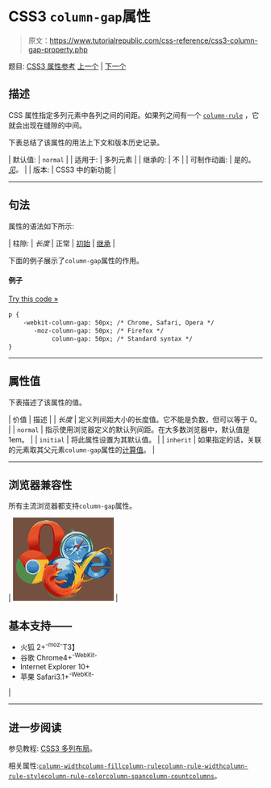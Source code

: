 # CSS3 `column-gap`属性

> 原文：<https://www.tutorialrepublic.com/css-reference/css3-column-gap-property.php>

题目: [CSS3 属性参考](css3-properties.php) [上一个](css3-column-fill-property.php) | [下一个](css3-column-rule-property.php)

## 描述

CSS 属性指定多列元素中各列之间的间距。如果列之间有一个 [`column-rule`](css3-column-rule-property.php) ，它就会出现在缝隙的中间。

下表总结了该属性的用法上下文和版本历史记录。

| 默认值: | `normal` |
| 适用于: | 多列元素 |
| 继承的: | 不 |
| 可制作动画: | 是的。 [*见*](css-animatable-properties.php)*。* |
| 版本: | CSS3 中的新功能 |

* * *

## 句法

属性的语法如下所示:

| 柱隙: | *长度* &#124; 正常 &#124; [初始](../definitions.php#initial) &#124; [继承](../definitions.php#inherit) |

下面的例子展示了`column-gap`属性的作用。

#### 例子

[Try this code »](../codelab.php?topic=css3&file=column-gap-property "Try this code using online Editor")

```
p {
    -webkit-column-gap: 50px; /* Chrome, Safari, Opera */
       -moz-column-gap: 50px; /* Firefox */
            column-gap: 50px; /* Standard syntax */
}
```

* * *

## 属性值

下表描述了该属性的值。

| 价值 | 描述 |
| *长度* | 定义列间距大小的长度值。它不能是负数，但可以等于 0。 |
| `normal` | 指示使用浏览器定义的默认列间距。在大多数浏览器中，默认值是 1em。 |
| `initial` | 将此属性设置为其默认值。 |
| `inherit` | 如果指定的话，关联的元素取其父元素`column-gap`属性的[计算值](../definitions.php#computed-value)。 |

* * *

## 浏览器兼容性

所有主流浏览器都支持`column-gap`属性。

| ![Browsers Icon](img/e9331123c77668c1832e541c2fca1002.png) | 

## 基本支持——

*   火狐 2+<sup class="badge">-moz-</sup>T3】
*   谷歌 Chrome4+<sup class="badge">-WebKit-</sup>
*   Internet Explorer 10+
*   苹果 Safari3.1+<sup class="badge">-WebKit-</sup>

 |

* * *

## 进一步阅读

参见教程: [CSS3 多列布局](../css-tutorial/css3-multi-column-layouts.php)。

相关属性:[`column-width`](css3-column-width-property.php)[`column-fill`](css3-column-fill-property.php)[`column-rule`](css3-column-rule-property.php)[`column-rule-width`](css3-column-rule-width-property.php)[`column-rule-style`](css3-column-rule-style-property.php)[`column-rule-color`](css3-column-rule-color-property.php)[`column-span`](css3-column-span-property.php)[`column-count`](css3-column-count-property.php)[`columns`](css3-columns-property.php)。